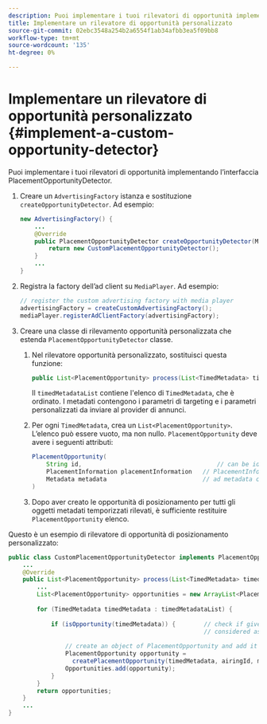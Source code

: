 ```yaml
---
description: Puoi implementare i tuoi rilevatori di opportunità implementando l’interfaccia PlacementOpportunityDetector.
title: Implementare un rilevatore di opportunità personalizzato
source-git-commit: 02ebc3548a254b2a6554f1ab34afbb3ea5f09bb8
workflow-type: tm+mt
source-wordcount: '135'
ht-degree: 0%

---
```


# Implementare un rilevatore di opportunità personalizzato {#implement-a-custom-opportunity-detector}

Puoi implementare i tuoi rilevatori di opportunità implementando l’interfaccia PlacementOpportunityDetector.

1. Creare un `AdvertisingFactory` istanza e sostituzione `createOpportunityDetector`. Ad esempio:

   ```java
   new AdvertisingFactory() { 
       ... 
       @Override 
       public PlacementOpportunityDetector createOpportunityDetector(MediaPlayerItem item) { 
           return new CustomPlacementOpportunityDetector(); 
       } 
       ... 
   }
   ```

1. Registra la factory dell’ad client su `MediaPlayer`. Ad esempio:

   ```java
   // register the custom advertising factory with media player 
   advertisingFactory = createCustomAdvertisingFactory(); 
   mediaPlayer.registerAdClientFactory(advertisingFactory);
   ```

1. Creare una classe di rilevamento opportunità personalizzata che estenda `PlacementOpportunityDetector` classe.
   1. Nel rilevatore opportunità personalizzato, sostituisci questa funzione:

      ```java
      public List<PlacementOpportunity> process(List<TimedMetadata> timedMetadataList, Metadata metadata)
      ```

      Il `timedMetadataList` contiene l&#39;elenco di `TimedMetadata`, che è ordinato. I metadati contengono i parametri di targeting e i parametri personalizzati da inviare al provider di annunci.

   1. Per ogni `TimedMetadata`, crea un `List<PlacementOpportunity>`. L’elenco può essere vuoto, ma non nullo. `PlacementOpportunity` deve avere i seguenti attributi:

      ```java
      PlacementOpportunity( 
          String id,                                      // can be id from timedMetadata 
          PlacementInformation placementInformation   // PlacementInformation object containing Type, time, duration 
          Metadata metadata                           // ad metadata containing targeting params sent to the ad provider 
      )
      ```

   1. Dopo aver creato le opportunità di posizionamento per tutti gli oggetti metadati temporizzati rilevati, è sufficiente restituire `PlacementOpportunity` elenco.

Questo è un esempio di rilevatore di opportunità di posizionamento personalizzato:

```java
public class CustomPlacementOpportunityDetector implements PlacementOpportunityDetector { 
    ... 
    @Override 
    public List<PlacementOpportunity> process(List<TimedMetadata> timedMetadataList, Metadata metadata) { 
        ... 
        List<PlacementOpportunity> opportunities = new ArrayList<PlacementOpportunity>(); 
 
        for (TimedMetadata timedMetadata : timedMetadataList) { 
 
            if (isOpportunity(timedMetadata)) {        // check if given timedMetadata should be  
                                                       // considered as an opportunity 
 
                // create an object of PlacementOpportunity and add it to the opportunities list 
                PlacementOpportunity opportunity =  
                  createPlacementOpportunity(timedMetadata, airingId, metadata); 
                Opportunities.add(opportunity); 
            } 
        } 
        return opportunities; 
    }    
    ... 
} 
```
